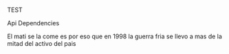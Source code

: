 TEST

Api Dependencies

El mati se la come
es por eso que en 1998 la guerra fria se llevo a mas
de la mitad del activo del pais

